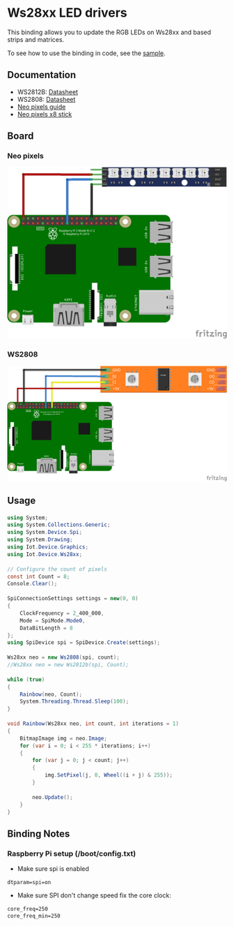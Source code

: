 ﻿# Ws28xx LED drivers

This binding allows you to update the RGB LEDs on Ws28xx and based strips and matrices.

To see how to use the binding in code, see the [sample](samples/Program.cs).

## Documentation

* WS2812B: [Datasheet](https://cdn-shop.adafruit.com/datasheets/WS2812B.pdf)
* WS2808: [Datasheet](https://datasheetspdf.com/pdf-file/806051/Worldsemi/WS2801/1)
* [Neo pixels guide](https://learn.adafruit.com/adafruit-neopixel-uberguide)
* [Neo pixels x8 stick](https://www.adafruit.com/product/1426)

## Board

### Neo pixels

![Raspberry Pi Breadboard diagram](rpi-neo-pixels_bb.png)

### WS2808

![WS2808 diagram](WS2808.png)

## Usage

```csharp
using System;
using System.Collections.Generic;
using System.Device.Spi;
using System.Drawing;
using Iot.Device.Graphics;
using Iot.Device.Ws28xx;

// Configure the count of pixels
const int Count = 8;
Console.Clear();

SpiConnectionSettings settings = new(0, 0)
{
    ClockFrequency = 2_400_000,
    Mode = SpiMode.Mode0,
    DataBitLength = 8
};
using SpiDevice spi = SpiDevice.Create(settings);

Ws28xx neo = new Ws2808(spi, count);
//Ws28xx neo = new Ws2812b(spi, Count);

while (true)
{
    Rainbow(neo, Count);
    System.Threading.Thread.Sleep(100);
}

void Rainbow(Ws28xx neo, int count, int iterations = 1)
{
    BitmapImage img = neo.Image;
    for (var i = 0; i < 255 * iterations; i++)
    {
        for (var j = 0; j < count; j++)
        {
            img.SetPixel(j, 0, Wheel((i + j) & 255));
        }

        neo.Update();
    }
}
```

## Binding Notes

### Raspberry Pi setup (/boot/config.txt)

* Make sure spi is enabled

```text
dtparam=spi=on
```

* Make sure SPI don't change speed fix the core clock:

```text
core_freq=250
core_freq_min=250
```
